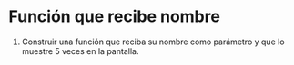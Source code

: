 # Función que recibe nombre
1. Construir una función que reciba su nombre como parámetro y que lo muestre 5 veces en la pantalla.